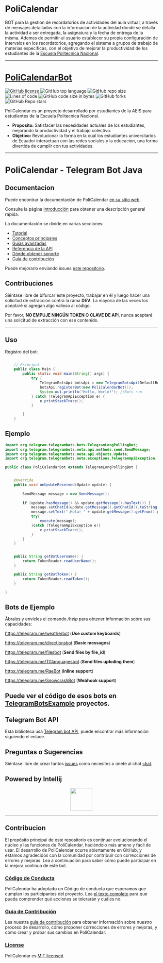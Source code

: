 # PoliCalendar
BOT para la gestión de recordatorios de actividades del aula virtual,
a través de mensajes detallados con la informacion de la actividad donde 
se detalla la actividad a ser entregada, la
asignatura y la fecha de entrega de la misma. Ademas de permitir al
usuario establecer su propia configuración de intervalos en los
recordatorios, agregando el sistema a grupos de trabajo de materias
especificas, con el objetivo de mejorar la productividad de los estudiantes
de la [Escuela Politecnica Nacional](https://www.epn.edu.ec/).

---
# [PoliCalendarBot](https://t.me/PoliCalendarBot)  

[![GitHub license](https://img.shields.io/badge/license-MIT-blue.svg)](https://github.com/Afkerian/PoliCalendarBot/blob/main/LICENSE) 
![GitHub top language](https://img.shields.io/github/languages/top/Afkerian/PoliCalendarBot)
![GitHub repo size](https://img.shields.io/github/repo-size/Afkerian/PoliCalendarBot)
![Lines of code](https://img.shields.io/tokei/lines/github/Afkerian/PoliCalendarBot)
![GitHub code size in bytes](https://img.shields.io/github/languages/code-size/Afkerian/PoliCalendarBot)
![GitHub forks](https://img.shields.io/github/forks/Afkerian/PoliCalendarBot)
![GitHub Repo stars](https://img.shields.io/github/stars/Afkerian/PoliCalendarBot)


PoliCalendar es un proyecto desarrollado por estudiantes de la AEIS para
estudiantes de la Escuela Politecnica Nacional.

* **Proposito:** Satisfacer las necesidades actuales de los estudiantes,
mejorando la productividad y el trabajo colectivo. 
* **Objetivo:** Revolucionar la forma en la cual los estudiantes universitarios
de Ecuador interactuan con las redes sociales y la educacion, una forma
divertida de cumplir con tus actividades.



---

# PoliCalendar - Telegram Bot Java

## Documentacion

Puede encontrar la documentación de PoliCalendar [en su sitio web]().

Consulte la página [Introducción]() para obtener una descripción general rápida.


La documentación se divide en varias secciones:

* [Tutorial]()
* [Conceptos principales]()
* [Guías avanzadas]()
* [Referencia de la API]()
* [Dónde obtener soporte]()
* [Guía de contribución]()

Puede mejorarlo enviando issues [este repositorio](https://github.com/Afkerian/PoliCalendarBot).

## Contribuciones
Siéntase libre de bifurcar este proyecto, trabajar en él y luego 
hacer una solicitud de extracción contra la rama **DEV**. 
La mayoría de las veces los aceptaré si agregan algo valioso al 
código.

Por favor, **NO EMPUJE NINGÚN TOKEN O CLAVE DE API**, nunca 
aceptaré una solicitud de extracción con ese contenido.

---
## Uso

Registro del bot:

```java

    // Principal 
    public class Main {
        public static void main(String[] args) {
            try {
                TelegramBotsApi botsApi = new TelegramBotsApi(DefaultBotSession.class);
                botsApi.registerBot(new PoliCalendarBot());
                System.out.println("Hello, World!"); //Bots run
            } catch (TelegramApiException e) {
                e.printStackTrace();
            }

        }
    }
```
## Ejemplo

```java
import org.telegram.telegrambots.bots.TelegramLongPollingBot;
import org.telegram.telegrambots.meta.api.methods.send.SendMessage;
import org.telegram.telegrambots.meta.api.objects.Update;
import org.telegram.telegrambots.meta.exceptions.TelegramApiException;

public class PoliCalendarBot extends TelegramLongPollingBot {


    @Override
    public void onUpdateReceived(Update update) {
        
        SendMessage message = new SendMessage();
    
        if (update.hasMessage() && update.getMessage().hasText()) {
            message.setChatId(update.getMessage().getChatId().toString());
            message.setText("¡Hola! " + update.getMessage().getFrom().getUserName() + ".\n\nPoliCalendar  te da la bienvenida!");
            try{
                execute(message);
            }catch (TelegramApiException e){
                e.printStackTrace();
            }
        }
    }


    public String getBotUsername() {
        return TokenReader.readUserName();
    }

    public String getBotToken() {
        return TokenReader.readToken();
    }

}
```

## Bots de Ejemplo 

Ábralos y envíeles el comando */help* para obtener información sobre sus capacidades:

https://telegram.me/weatherbot (**Use custom keyboards**)

https://telegram.me/directionsbot (**Basic messages**)

https://telegram.me/filesbot (**Send files by file_id**)

https://telegram.me/TGlanguagesbot (**Send files uploding them**)

https://telegram.me/RaeBot (**Inline support**)

https://telegram.me/SnowcrashBot (**Webhook support**)


Puede ver el código de esos bots en 
[TelegramBotsExample](https://github.com/rubenlagus/TelegramBotsExample) 
proyectos.
---
## Telegram Bot API
Esta biblioteca usa [Telegram bot API](https://core.telegram.org/bots), puede encontrar más información siguiendo el enlace.

## Preguntas o Sugerencias
Siéntase libre de crear tantos [issues](https://github.com/Afkerian/PoliCalendarBot/issues) como necesites o únete al chat 
[chat](https://t.me/+kLJhsEi0URA5ZGMx).

## Powered by Intellij
<p align="center">
   <a href="https://www.jetbrains.com/"><img src="https://github.com/rubenlagus/TelegramBots/blob/master/jetbrains.png?raw=true" width="75"></a>
</p>

---


## Contribucion

El propósito principal de este repositorio es continuar evolucionando 
el núcleo y las funciones de PoliCalendar, haciéndolo más ameno y fácil de usar. 
El desarrollo de PoliCalendar ocurre abiertamente en GitHub, y estamos 
agradecidos con la comunidad por contribuir con correcciones de 
errores y mejoras. Lea a continuación para saber cómo puede 
participar en la mejora continua de este bot.

### [Código de Conducta](https://github.com/Afkerian/PoliCalendarBot/blob/main/CODE_OF_CONDUCT.md)


PoliCalendar ha adoptado un Código de conducta que esperamos que 
cumplan los participantes del proyecto. 
Lea [el texto completo](https://github.com/Afkerian/PoliCalendarBot/blob/main/CODE_OF_CONDUCT.md) para que pueda comprender qué acciones se tolerarán y cuáles no.

### [Guía de Contribución]()

Lea nuestra [guía de contribución]() 
para obtener información sobre nuestro proceso de desarrollo, 
cómo proponer correcciones de errores y mejoras, y cómo crear y 
probar sus cambios en PoliCalendar.


### [License](https://github.com/Afkerian/PoliCalendarBot/blob/main/LICENSE)


PoliCalendar es [MIT licensed](./LICENSE).

